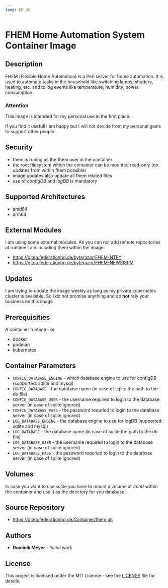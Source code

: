 ```yaml
---
lang: EN_US
---
```


# FHEM Home Automation System Container Image

## Description

FHEM (Flexible Home Automation) is a Perl server for home automation. It is used to automate 
tasks in the household like switching lamps, shutters, heating, etc. and to log events like 
temperature, humidity, power consumption.

###  Attention
This image is intended for my personal use in the first place. 

If you find it usefull I am happy but I will not devide from my personal goals 
to support other people.

## Security

- fhem is runing as the fhem user in the container
- the root filesystem within the container can be mounted read-only (no updates from within fhem possible)
- image updates also update all fhem related files 
- use of *configDB* and *logDB* is mandatory

## Supported Architectures

- amd64
- arm64

## External Modules

I am using some external modules. As you can not add remote repositories at runtime I am including them 
within the image.

* https://gitea.federationhq.de/byterazor/FHEM-NTFY
* https://gitea.federationhq.de/byterazor/FHEM-NEWSISPM

## Updates

I am trying to update the image weekly as long as my private kubernetes cluster is available. So I do not promise anything and do **not** rely 
your business on this image.

## Prerequisities

A container runtime like

* docker 
* podman
* kubernetes


## Container Parameters

* `CONFIG_DATABASE_ENGINE` - which database engine to use for configDB (supported: sqlite and mysql)
* `CONFIG_DATABASE` - the database name (in case of sqlite the path to the db file)
* `CONFIG_DATABASE_USER` - the username required to login to the database server (in case of sqlite ignored)
* `CONFIG_DATABASE_PASS` - the password requried to login to the database server (in case of sqlite ignored)
* `LOG_DATABASE_ENGINE` - the database engine to use for logDB (supported: sqlite and mysql)
* `LOG_DATABASE` - the database name (in case of sqlite the path to the db file)
* `LOG_DATABASE_USER` - the username required to login to the database server (in case of sqlite ignored)
* `LOG_DATABASE_PASS` - the password requried to login to the database server (in case of sqlite ignored)


## Volumes
In case you want to use sqlite you have to mount a volume at */mnt/* within the container and use 
it as the directory for you database.
 
## Source Repository

* https://gitea.federationhq.de/Container/fhem.git

## Authors

* **Dominik Meyer** - *Initial work* 

## License

This project is licensed under the MIT License - see the [LICENSE](LICENSE) file for details.
